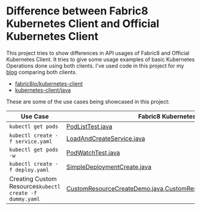# Difference between Fabric8 Kubernetes Client and Official Kubernetes Client

This project tries to show differences in API usages of Fabric8 and Official Kubernetes Client. It tries to give some usage examples of basic Kubernetes Operations done using both clients. I've used code in this project for my [blog](https://itnext.io/difference-between-fabric8-and-official-kubernetes-java-client-3e0a994fd4af) comparing both clients.

+ [fabric8io/kubernetes-client](https://github.com/fabric8io/kubernetes-client)
+ [kubernetes-client/java](https://github.com/kubernetes-client/java)

These are some of the use cases being showcased in this project:

| Use Case               | Fabric8 Kubernetes Client        | Official Kubernetes Client            |
| -----------------------|----------------------------------|---------------------------------------|
| `kubectl get pods`     | [PodListTest.java](https://github.com/rohanKanojia/fabric8-official-java-client-comparison/blob/master/src/main/java/io/fabric8/PodListTest.java)                 |  [TestingPodList.java](https://github.com/rohanKanojia/fabric8-official-java-client-comparison/blob/master/src/main/java/io/kubernetes/TestingPodList.java)                  |
| `kubectl create -f service.yaml` | [LoadAndCreateService.java](https://github.com/rohanKanojia/fabric8-official-java-client-comparison/blob/master/src/main/java/io/fabric8/LoadAndCreateService.java) | [LoadAndCreateService.java](https://github.com/rohanKanojia/fabric8-official-java-client-comparison/blob/master/src/main/java/io/kubernetes/LoadAndCreateService.java)          |     
| `kubectl get pods -w` | [PodWatchTest.java](https://github.com/rohanKanojia/fabric8-official-java-client-comparison/blob/master/src/main/java/io/fabric8/PodWatchTest.java) | [WatchPods.java](https://github.com/rohanKanojia/fabric8-official-java-client-comparison/blob/master/src/main/java/io/kubernetes/WatchPods.java)          |     
| `kubectl create -f deploy.yaml` | [SimpleDeploymentCreate.java](https://github.com/rohanKanojia/fabric8-official-java-client-comparison/blob/master/src/main/java/io/fabric8/SimpleDeploymentCreate.java) | [DeploymentDemo.java](https://github.com/rohanKanojia/fabric8-official-java-client-comparison/blob/master/src/main/java/io/kubernetes/DeploymentDemo.java)        |
| Creating Custom Resources`kubectl create -f dummy.yaml` | [CustomResourceCreateDemo.java](https://github.com/rohanKanojia/fabric8-official-java-client-comparison/blob/master/src/main/java/io/fabric8/CustomResourceCreateDemo.java),[CustomResourceCreateDemoTypeless.java](https://github.com/rohanKanojia/fabric8-official-java-client-comparison/blob/master/src/main/java/io/fabric8/CustomResourceCreateDemoTypeless.java) | [CustomResourceDemo.java](https://github.com/rohanKanojia/fabric8-official-java-client-comparison/blob/master/src/main/java/io/kubernetes/CustomResourceDemo.java)        |



